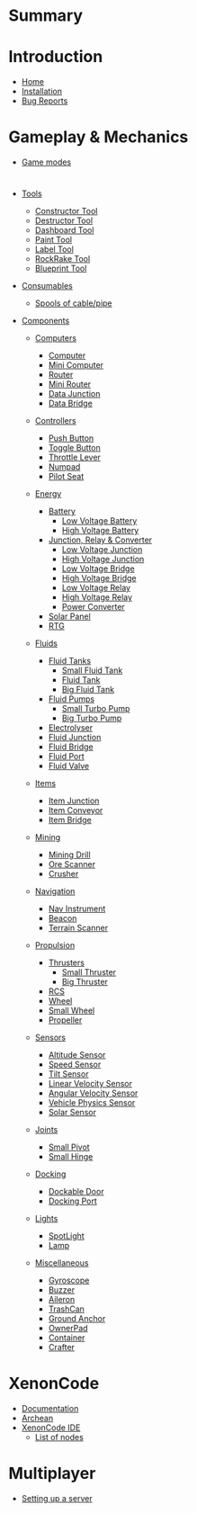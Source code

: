 # Summary
# Introduction
- [Home](homepage.md)
- [Installation](install.md)
- [Bug Reports](bugreports.md)
#
# 
# Gameplay & Mechanics
- [Game modes](gamemode.md)
#
#
- [Tools]()
	- [Constructor Tool](tools/ConstructorTool.md)
	- [Destructor Tool](tools/DestructorTool.md)
	- [Dashboard Tool](tools/DashboardTool.md)
	- [Paint Tool](tools/PaintTool.md)
	- [Label Tool](tools/LabelTool.md)
	- [RockRake Tool](tools/RockRakeTool.md)
	- [Blueprint Tool](tools/BlueprintTool.md)
  

- [Consumables]()
	- [Spools of cable/pipe](consumables/Spool.md)

- [Components]()
	- [Computers]()
		- [Computer](components/computers/Computer.md)
		- [Mini Computer](components/computers/MiniComputer.md)
		- [Router](components/computers/Router.md)
		- [Mini Router](components/computers/MiniRouter.md)
		- [Data Junction](components/computers/DataJunction.md)
		- [Data Bridge](components/computers/DataBridge.md)

	- [Controllers]()
		- [Push Button](components/controllers/PushButton.md)
		- [Toggle Button](components/controllers/ToggleButton.md)
		- [Throttle Lever](components/controllers/ThrottleLever.md)
		- [Numpad](components/controllers/Numpad.md)
		- [Pilot Seat](components/controllers/PilotSeat.md)

	- [Energy]()
		- [Battery]()
			- [Low Voltage Battery](components/energy/battery/LowVoltageBattery.md)
			- [High Voltage Battery](components/energy/battery/HighVoltageBattery.md)
		- [Junction, Relay & Converter]()
			- [Low Voltage Junction](components/energy/junctionRelayConverter/LowVoltageJunction.md)
			- [High Voltage Junction](components/energy/junctionRelayConverter/HighVoltageJunction.md)
			- [Low Voltage Bridge](components/energy/junctionRelayConverter/LowVoltageBridge.md)
			- [High Voltage Bridge](components/energy/junctionRelayConverter/HighVoltageBridge.md)
			- [Low Voltage Relay](components/energy/junctionRelayConverter/LowVoltageRelay.md)
			- [High Voltage Relay](components/energy/junctionRelayConverter/HighVoltageRelay.md)
			- [Power Converter](components/energy/junctionRelayConverter/PowerConverter.md)
		- [Solar Panel](components/energy/SolarPanel.md)
		- [RTG](components/energy/RTG.md)

	- [Fluids]()
		- [Fluid Tanks]()
			- [Small Fluid Tank](components/fluids/fluidTank/SmallFluidTank.md)
			- [Fluid Tank](components/fluids/fluidTank/FluidTank.md)
			- [Big Fluid Tank](components/fluids/fluidTank/BigFluidTank.md)
		- [Fluid Pumps]()
			- [Small Turbo Pump](components/fluids/fluidPump/SmallTurboPump.md)
			- [Big Turbo Pump](components/fluids/fluidPump/BigTurboPump.md)
		- [Electrolyser](components/fluids/Electrolyser.md)
		- [Fluid Junction](components/fluids/FluidJunction.md)
		- [Fluid Bridge](components/fluids/FluidBridge.md)
		- [Fluid Port](components/fluids/FluidPort.md)
		- [Fluid Valve](components/fluids/FluidValve.md)

	- [Items]()
		- [Item Junction](components/items/ItemJunction.md)
		- [Item Conveyor](components/items/ItemConveyor.md)
		- [Item Bridge](components/items/ItemBridge.md)
	
	- [Mining]()
		- [Mining Drill](components/mining/MiningDrill.md)
		- [Ore Scanner](components/mining/OreScanner.md)
		- [Crusher](components/mining/Crusher.md)

	- [Navigation]()
		- [Nav Instrument](components/navigation/NavInstrument.md)
		- [Beacon](components/navigation/Beacon.md)
		- [Terrain Scanner](components/navigation/TerrainScanner.md)

	- [Propulsion]()
		- [Thrusters]()
			- [Small Thruster](components/propulsion/thruster/SmallThruster.md)
			- [Big Thruster](components/propulsion/thruster/BigThruster.md)
		- [RCS](components/propulsion/RCS.md)
		- [Wheel](components/propulsion/Wheel.md)
		- [Small Wheel](components/propulsion/SmallWheel.md)
		- [Propeller](components/propulsion/Propeller.md)

	- [Sensors]()
		- [Altitude Sensor](components/sensors/AltitudeSensor.md)
		- [Speed Sensor](components/sensors/SpeedSensor.md)
		- [Tilt Sensor](components/sensors/TiltSensor.md)
		- [Linear Velocity Sensor](components/sensors/LinearVelocitySensor.md)
		- [Angular Velocity Sensor](components/sensors/AngularVelocitySensor.md)
		- [Vehicle Physics Sensor](components/sensors/VehiclePhysicsSensor.md)
		- [Solar Sensor](components/sensors/SolarSensor.md)

	- [Joints]()
		- [Small Pivot](components/joints/SmallPivot.md)
		- [Small Hinge](components/joints/SmallHinge.md)

	- [Docking]()
		- [Dockable Door](components/docking/DockableDoor.md)
		- [Docking Port](components/docking/DockingPort.md)
	
	- [Lights]()
		- [SpotLight](components/lights/SpotLight.md)
		- [Lamp](components/lights/Lamp.md)

	- [Miscellaneous]()
		- [Gyroscope](components/miscellaneous/Gyroscope.md)
		- [Buzzer](components/miscellaneous/Buzzer.md)
		- [Aileron](components/miscellaneous/Aileron.md)  
		- [TrashCan](components/miscellaneous/TrashCan.md)
		- [Ground Anchor](components/miscellaneous/GroundAnchor.md)
		- [OwnerPad](components/miscellaneous/OwnerPad.md)
		- [Container](components/miscellaneous/Container.md)
		- [Crafter](components/miscellaneous/Crafter.md)
#
#
# XenonCode
- [Documentation](xenoncode/documentation.md)
- [Archean](xenoncode/archean.md)
- [XenonCode IDE](xenoncode/ide.md)
	- [List of nodes](xenoncode/nodes.md)
<!-- - [XenonCode FAQ](xenoncode/faq.md) -->
<!-- - [Examples](xenoncode/examples.md) -->
#
#
# Multiplayer
- [Setting up a server](multiplayer/settingup.md)
#
#
